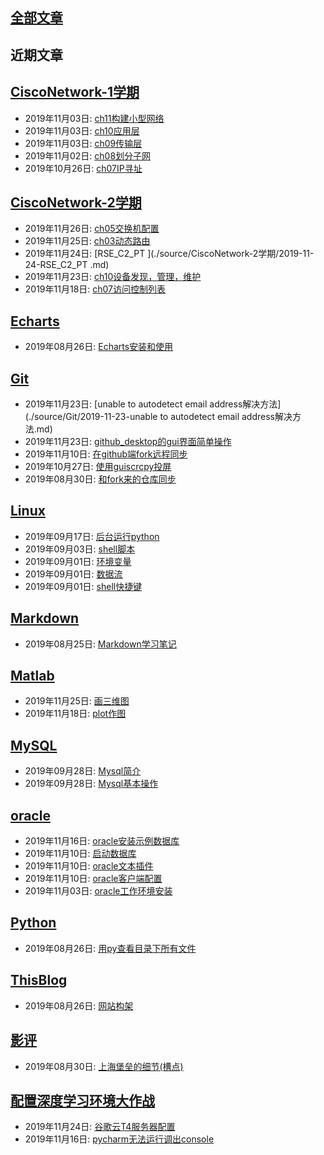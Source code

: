 ## [全部文章](./all_posts.md)  
## 近期文章  
## [CiscoNetwork-1学期](./source/CiscoNetwork-1学期/contents.md)  

  * 2019年11月03日: [ch11构建小型网络](./source/CiscoNetwork-1学期/2019-11-03-ch11构建小型网络.md)  
  * 2019年11月03日: [ch10应用层](./source/CiscoNetwork-1学期/2019-11-03-ch10应用层.md)  
  * 2019年11月03日: [ch09传输层](./source/CiscoNetwork-1学期/2019-11-03-ch09传输层.md)  
  * 2019年11月02日: [ch08划分子网](./source/CiscoNetwork-1学期/2019-11-02-ch08划分子网.md)  
  * 2019年10月26日: [ch07IP寻址](./source/CiscoNetwork-1学期/2019-10-26-ch07IP寻址.md)  

## [CiscoNetwork-2学期](./source/CiscoNetwork-2学期/contents.md)  

  * 2019年11月26日: [ch05交换机配置](./source/CiscoNetwork-2学期/2019-11-26-ch05交换机配置.md)  
  * 2019年11月25日: [ch03动态路由](./source/CiscoNetwork-2学期/2019-11-25-ch03动态路由.md)  
  * 2019年11月24日: [RSE_C2_PT ](./source/CiscoNetwork-2学期/2019-11-24-RSE_C2_PT .md)  
  * 2019年11月23日: [ch10设备发现，管理，维护](./source/CiscoNetwork-2学期/2019-11-23-ch10设备发现，管理，维护.md)  
  * 2019年11月18日: [ch07访问控制列表](./source/CiscoNetwork-2学期/2019-11-18-ch07访问控制列表.md)  

## [Echarts](./source/Echarts/contents.md)  

  * 2019年08月26日: [Echarts安装和使用](./source/Echarts/2019-08-26-Echarts安装和使用.md)  

## [Git](./source/Git/contents.md)  

  * 2019年11月23日: [unable to autodetect email address解决方法](./source/Git/2019-11-23-unable to autodetect email address解决方法.md)  
  * 2019年11月23日: [github_desktop的gui界面简单操作](./source/Git/2019-11-23-github_desktop的gui界面简单操作.md)  
  * 2019年11月10日: [在github端fork远程同步](./source/Git/2019-11-10-在github端fork远程同步.md)  
  * 2019年10月27日: [使用guiscrcpy投屏](./source/Git/2019-10-27-使用guiscrcpy投屏.md)  
  * 2019年08月30日: [和fork来的仓库同步](./source/Git/2019-08-30-和fork来的仓库同步.md)  

## [Linux](./source/Linux/contents.md)  

  * 2019年09月17日: [后台运行python](./source/Linux/2019-09-17-后台运行python.md)  
  * 2019年09月03日: [shell脚本](./source/Linux/2019-09-03-shell脚本.md)  
  * 2019年09月01日: [环境变量](./source/Linux/2019-09-01-环境变量.md)  
  * 2019年09月01日: [数据流](./source/Linux/2019-09-01-数据流.md)  
  * 2019年09月01日: [shell快捷键](./source/Linux/2019-09-01-shell快捷键.md)  

## [Markdown](./source/Markdown/contents.md)  

  * 2019年08月25日: [Markdown学习笔记](./source/Markdown/2019-08-25-Markdown学习笔记.md)  

## [Matlab](./source/Matlab/contents.md)  

  * 2019年11月25日: [画三维图](./source/Matlab/2019-11-25-画三维图.md)  
  * 2019年11月18日: [plot作图](./source/Matlab/2019-11-18-plot作图.md)  

## [MySQL](./source/MySQL/contents.md)  

  * 2019年09月28日: [Mysql简介](./source/MySQL/2019-09-28-Mysql简介.md)  
  * 2019年09月28日: [Mysql基本操作](./source/MySQL/2019-09-28-Mysql基本操作.md)  

## [oracle](./source/oracle/contents.md)  

  * 2019年11月16日: [oracle安装示例数据库](./source/oracle/2019-11-16-oracle安装示例数据库.md)  
  * 2019年11月10日: [启动数据库](./source/oracle/2019-11-10-启动数据库.md)  
  * 2019年11月10日: [oracle文本插件](./source/oracle/2019-11-10-oracle文本插件.md)  
  * 2019年11月10日: [oracle客户端配置](./source/oracle/2019-11-10-oracle客户端配置.md)  
  * 2019年11月03日: [oracle工作环境安装](./source/oracle/2019-11-03-oracle工作环境安装.md)  

## [Python](./source/Python/contents.md)  

  * 2019年08月26日: [用py查看目录下所有文件](./source/Python/2019-08-26-用py查看目录下所有文件.md)  

## [ThisBlog](./source/ThisBlog/contents.md)  

  * 2019年08月26日: [网站构架](./source/ThisBlog/2019-08-26-网站构架.md)  

## [影评](./source/影评/contents.md)  

  * 2019年08月30日: [上海堡垒的细节(槽点)](./source/影评/2019-08-30-上海堡垒的细节(槽点).md)  

## [配置深度学习环境大作战](./source/配置深度学习环境大作战/contents.md)  

  * 2019年11月24日: [谷歌云T4服务器配置](./source/配置深度学习环境大作战/2019-11-24-谷歌云T4服务器配置.md)  
  * 2019年11月16日: [pycharm无法运行调出console](./source/配置深度学习环境大作战/2019-11-16-pycharm无法运行调出console.md)  

